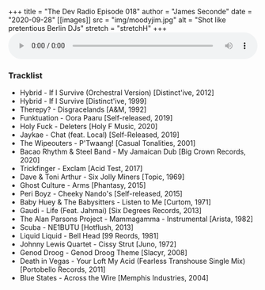 +++
title = "The Dev Radio Episode 018"
author = "James Seconde"
date = "2020-09-28"
[[images]]
  src = "img/moodyjim.jpg"
  alt = "Shot like pretentious Berlin DJs"
  stretch = "stretchH"
+++
<AUDIO
    style="width:100%;"
    controls
    src="https://devtheatre.s3-eu-west-1.amazonaws.com/The+Dev+Radio+018.mp3">
    https://devtheatre.s3-eu-west-1.amazonaws.com/The+Dev+Radio+018.mp3
</AUDIO>

### Tracklist

* Hybrid - If I Survive (Orchestral Version) [Distinct'ive, 2012]
* Hybrid - If I Survive [Distinct'ive, 1999]
* Therepy? - Disgracelands [A&M, 1992]
* Funktuation - Oora Paaru [Self-released, 2019]
* Holy Fuck - Deleters [Holy F Music, 2020]
* Jaykae - Chat (feat. Local) [Self-Released, 2019]
* The Wipeouters - P'Twaang! [Casual Tonalities, 2001]
* Bacao Rhythm & Steel Band - My Jamaican Dub [Big Crown Records, 2020]
* Trickfinger - Exclam [Acid Test, 2017]
* Dave & Toni Arthur - Six Jolly Miners [Topic, 1969]
* Ghost Culture - Arms [Phantasy, 2015]
* Peri Boyz - Cheeky Nando's [Self-released, 2015]
* Baby Huey & The Babysitters - Listen to Me [Curtom, 1971]
* Gaudi - Life (Feat. Jahmai) [Six Degrees Records, 2013]
* The Alan Parsons Project - Mammagamma - Instrumental [Arista, 1982]
* Scuba - NE1BUTU [Hotflush, 2013]
* Liquid Liquid - Bell Head [99 Reords, 1981]
* Johnny Lewis Quartet - Cissy Strut [Juno, 1972]
* Genod Droog - Genod Droog Theme [Slacyr, 2008]
* Death in Vegas - Your Loft My Acid (Fearless Transhouse Single Mix) [Portobello Records, 2011]
* Blue States - Across the Wire [Memphis Industries, 2004]